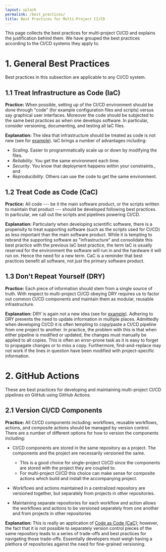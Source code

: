 ```yaml
---
layout: splash
permalink: /best_practices/
title: Best Practices for Multi-Project CI/CD
---
```


This page collects the best practices for multi-project CI/CD and explains the
justification behind them. We have grouped the best practices according to the
CI/CD systems they apply to.

# 1. General Best Practices

Best practices in this subsection are applicable to any CI/CD system.

## 1.1 Treat Infrastructure as Code (IaC)

**Practice:** When possible, setting up of the CI/CD environment should be done
through "code" (for example configuration files and scripts) versus say
graphical user interfaces. Moreover the code should be subjected to the same
best practices as when one develops software. In particular, consider
versioning, documenting, and testing all IaC files.

**Explanation:** The idea that infrastructure should be treated as code is not
new (see for [example](https://en.wikipedia.org/wiki/Infrastructure_as_code)).
IaC brings a number of advantages including:

- *Scaling*. Easier to programmatically scale up or down by modifying the files.
- *Reliability*. You get the same environment each time.
- *Security*. You know that deployment happens within your constraints., and
- *Reproducibility*. Others can use the code to get the same environment.

## 1.2 Treat Code as Code (CaC)

**Practice:** All code --- be it the main software product, or the scripts
written to maintain that product --- should be developed following best
practices. In particular, we call out the scripts and pipelines powering CI/CD.

**Explanation:** Particularly when developing scientific software, there is a
propensity to treat supporting software (such as the scripts used for CI/CD)
as less important than the main software product. While it is tempting to
rebrand the supporting software as "infrastructure" and consolidate this best
practice with the previous IaC best practice, the term IaC is usually reserved
for the environment the software will run in and the hardware it will run on.
Hence the need for a new term. CaC is a reminder that best practices benefit all
software, not just the primary software product.

## 1.3 Don't Repeat Yourself (DRY)

**Practice:** Each piece of information should stem from a single source of
truth. With respect to multi-project CI/CD obeying DRY requires us to factor out
common CI/CD components and maintain them as modular, reusable infrastructure.

**Explanation:** DRY is again not a new idea (see for
[example](https://en.wikipedia.org/wiki/Don%27t_repeat_yourself)). Adhering to
DRY prevents the need to update information in multiple places. Admittedly when
developing CI/CD it is often tempting to copy/paste a CI/CD pipeline from one
project to another. In practice, the problem with this is that when either
pipeline is modified or updated, the changes must manually be applied to all
copies. This is often an error-prone task as it is easy to forget to propagate
changes or to miss a copy. Furthermore, find-and-replace may not work if the
lines in question have been modified with project-specific information.

# 2. GitHub Actions

These are best practices for developing and maintaining multi-project CI/CD
pipelines on GitHub using GitHub Actions.

## 2.1 Version CI/CD Components

**Practice:** All CI/CD components including: workflows, reusable workflows,
actions, and composite actions should be managed by version control. There are
a number of different options for how to version the components including:

- CI/CD components are stored in the same repository as a project. The
  components and the project are necessarily versioned the same.

  - This is a good choice for single-project CI/CD since the components are
    stored with the project they are coupled to.
  - For multi-project CI/CD this choice can make sense for composite actions
    which build and install the accompanying project.

- Workflows and actions maintained in a centralized repository are versioned
  together, but separately from projects in other repositories.
- Maintaining separate repositories for each workflow and action allows the
  workflows and actions to be versioned separately from one another and from
  projects in other repositories

**Explanation:** This is really an application of
[Code as Code (CaC)](/best_practices/#12-treat-code-as-code-cac); however, the
fact that it is not possible to separately version control pieces of the same
repository leads to a series of trade-offs and best practices for navigating
those trade-offs. Essentially developers must weigh having a plethora of repositories against the need for fine-grained versioning.
